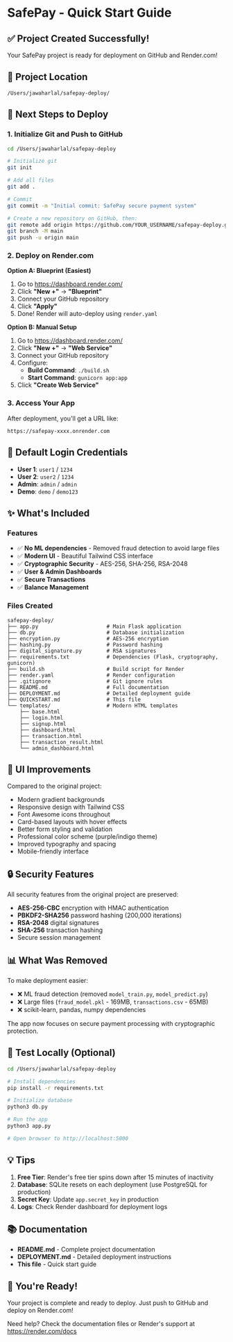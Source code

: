 # SafePay - Quick Start Guide

## ✅ Project Created Successfully!

Your SafePay project is ready for deployment on GitHub and Render.com!

## 📁 Project Location
```
/Users/jawaharlal/safepay-deploy/
```

## 🚀 Next Steps to Deploy

### 1. Initialize Git and Push to GitHub

```bash
cd /Users/jawaharlal/safepay-deploy

# Initialize git
git init

# Add all files
git add .

# Commit
git commit -m "Initial commit: SafePay secure payment system"

# Create a new repository on GitHub, then:
git remote add origin https://github.com/YOUR_USERNAME/safepay-deploy.git
git branch -M main
git push -u origin main
```

### 2. Deploy on Render.com

**Option A: Blueprint (Easiest)**
1. Go to https://dashboard.render.com/
2. Click **"New +"** → **"Blueprint"**
3. Connect your GitHub repository
4. Click **"Apply"**
5. Done! Render will auto-deploy using `render.yaml`

**Option B: Manual Setup**
1. Go to https://dashboard.render.com/
2. Click **"New +"** → **"Web Service"**
3. Connect your GitHub repository
4. Configure:
   - **Build Command**: `./build.sh`
   - **Start Command**: `gunicorn app:app`
5. Click **"Create Web Service"**

### 3. Access Your App

After deployment, you'll get a URL like:
```
https://safepay-xxxx.onrender.com
```

## 🔐 Default Login Credentials

- **User 1**: `user1` / `1234`
- **User 2**: `user2` / `1234`
- **Admin**: `admin` / `admin`
- **Demo**: `demo` / `demo123`

## ✨ What's Included

### Features
- ✅ **No ML dependencies** - Removed fraud detection to avoid large files
- ✅ **Modern UI** - Beautiful Tailwind CSS interface
- ✅ **Cryptographic Security** - AES-256, SHA-256, RSA-2048
- ✅ **User & Admin Dashboards**
- ✅ **Secure Transactions**
- ✅ **Balance Management**

### Files Created
```
safepay-deploy/
├── app.py                      # Main Flask application
├── db.py                       # Database initialization
├── encryption.py               # AES-256 encryption
├── hashing.py                  # Password hashing
├── digital_signature.py        # RSA signatures
├── requirements.txt            # Dependencies (Flask, cryptography, gunicorn)
├── build.sh                    # Build script for Render
├── render.yaml                 # Render configuration
├── .gitignore                  # Git ignore rules
├── README.md                   # Full documentation
├── DEPLOYMENT.md               # Detailed deployment guide
├── QUICKSTART.md               # This file
└── templates/                  # Modern HTML templates
    ├── base.html
    ├── login.html
    ├── signup.html
    ├── dashboard.html
    ├── transaction.html
    ├── transaction_result.html
    └── admin_dashboard.html
```

## 🎨 UI Improvements

Compared to the original project:
- Modern gradient backgrounds
- Responsive design with Tailwind CSS
- Font Awesome icons throughout
- Card-based layouts with hover effects
- Better form styling and validation
- Professional color scheme (purple/indigo theme)
- Improved typography and spacing
- Mobile-friendly interface

## 🔒 Security Features

All security features from the original project are preserved:
- **AES-256-CBC** encryption with HMAC authentication
- **PBKDF2-SHA256** password hashing (200,000 iterations)
- **RSA-2048** digital signatures
- **SHA-256** transaction hashing
- Secure session management

## 📊 What Was Removed

To make deployment easier:
- ❌ ML fraud detection (removed `model_train.py`, `model_predict.py`)
- ❌ Large files (`fraud_model.pkl` - 169MB, `transactions.csv` - 65MB)
- ❌ scikit-learn, pandas, numpy dependencies

The app now focuses on secure payment processing with cryptographic protection.

## 🧪 Test Locally (Optional)

```bash
cd /Users/jawaharlal/safepay-deploy

# Install dependencies
pip install -r requirements.txt

# Initialize database
python3 db.py

# Run the app
python3 app.py

# Open browser to http://localhost:5000
```

## 💡 Tips

1. **Free Tier**: Render's free tier spins down after 15 minutes of inactivity
2. **Database**: SQLite resets on each deployment (use PostgreSQL for production)
3. **Secret Key**: Update `app.secret_key` in production
4. **Logs**: Check Render dashboard for deployment logs

## 📚 Documentation

- **README.md** - Complete project documentation
- **DEPLOYMENT.md** - Detailed deployment instructions
- **This file** - Quick start guide

## 🎉 You're Ready!

Your project is complete and ready to deploy. Just push to GitHub and deploy on Render.com!

Need help? Check the documentation files or Render's support at https://render.com/docs

